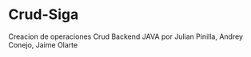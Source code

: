 # Crud-Siga
Creacion de operaciones Crud Backend JAVA por Julian Pinilla, Andrey Conejo, Jaime Olarte

